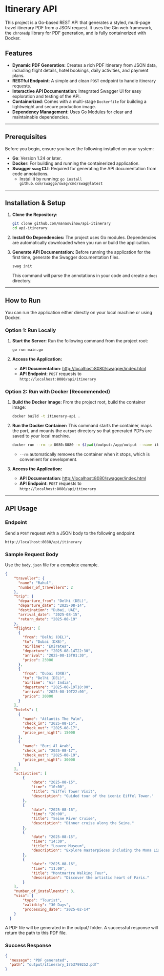 # Itinerary API 

This project is a Go-based REST API that generates a styled, multi-page travel itinerary PDF from a JSON request. It uses the Gin web framework, the `chromedp` library for PDF generation, and is fully containerized with Docker.

## Features

* **Dynamic PDF Generation**: Creates a rich PDF itinerary from JSON data, including flight details, hotel bookings, daily activities, and payment plans.
* **RESTful Endpoint**: A simple and clean `POST` endpoint to handle itinerary requests.
* **Interactive API Documentation**: Integrated Swagger UI for easy exploration and testing of the API.
* **Containerized**: Comes with a multi-stage `Dockerfile` for building a lightweight and secure production image.
* **Dependency Management**: Uses Go Modules for clear and maintainable dependencies.

***

## Prerequisites

Before you begin, ensure you have the following installed on your system:

* **Go**: Version 1.24 or later.
* **Docker**: For building and running the containerized application.
* **Swagger `swag` CLI**: Required for generating the API documentation from code annotations.
    * Install it by running: `go install github.com/swaggo/swag/cmd/swag@latest`

***

## Installation & Setup

1.  **Clone the Repository:**
    ```bash
    git clone github.com/manasvihow/api-itinerary
    cd api-itinerary
    ```

2.  **Install Go Dependencies:**
    The project uses Go modules. Dependencies are automatically downloaded when you run or build the application.

3.  **Generate API Documentation:**
    Before running the application for the first time, generate the Swagger documentation files.
    ```bash
    swag init
    ```
    This command will parse the annotations in your code and create a `docs` directory.

***

## How to Run

You can run the application either directly on your local machine or using Docker.

### Option 1: Run Locally

1.  **Start the Server:**
    Run the following command from the project root:
    ```bash
    go run main.go
    ```

2.  **Access the Application:**
    * **API Documentation**: [http://localhost:8080/swagger/index.html](http://localhost:8080/swagger/index.html)
    * **API Endpoint**: `POST` requests to `http://localhost:8080/api/itinerary`

### Option 2: Run with Docker (Recommended)

1.  **Build the Docker Image:**
    From the project root, build the container image:
    ```bash
    docker build -t itinerary-api .
    ```

2.  **Run the Docker Container:**
    This command starts the container, maps the port, and mounts the `output` directory so that generated PDFs are saved to your local machine.
    ```bash
    docker run --rm -p 8080:8080 -v $(pwd)/output:/app/output --name itinerary-container itinerary-api
    ```
    * `--rm` automatically removes the container when it stops, which is convenient for development.

3.  **Access the Application:**
    * **API Documentation**: [http://localhost:8080/swagger/index.html](http://localhost:8080/swagger/index.html)
    * **API Endpoint**: `POST` requests to `http://localhost:8080/api/itinerary`

***

## API Usage

### Endpoint

Send a `POST` request with a JSON body to the following endpoint:

`http://localhost:8080/api/itinerary`

### Sample Request Body

Use the `body.json` file for a complete example.

```json
{
    "traveller": {
      "name": "Rahul",
      "number_of_travellers": 2
    },
    "trip": {
      "departure_from": "Delhi (DEL)",
      "departure_date": "2025-08-14",
      "destination": "Dubai, UAE",
      "arrival_date": "2025-08-15",
      "return_date": "2025-08-19"
    },
    "flights": [
      {
        "from": "Delhi (DEL)",
        "to": "Dubai (DXB)",
        "airline": "Emirates",
        "departure": "2025-08-14T22:30",
        "arrival": "2025-08-15T01:30",
        "price": 23000
      },
      {
        "from": "Dubai (DXB)",
        "to": "Delhi (DEL)",
        "airline": "Air India",
        "departure": "2025-08-19T18:00",
        "arrival": "2025-08-19T22:00",
        "price": 20000
      }
    ],
    "hotels": [
      {
        "name": "Atlantis The Palm",
        "check_in": "2025-08-15",
        "check_out": "2025-08-17",
        "price_per_night": 15000
      },
      {
        "name": "Burj Al Arab",
        "check_in": "2025-08-17",
        "check_out": "2025-08-19",
        "price_per_night": 30000
      }
    ],
    "activities": [
        {
            "date": "2025-08-15",
            "time": "10:00",
            "title": "Eiffel Tower Visit",
            "description": "Guided tour of the iconic Eiffel Tower."
        },
        {
            "date": "2025-08-16",
            "time": "20:00",
            "title": "Seine River Cruise",
            "description": "Dinner cruise along the Seine."
        },
        {
            "date": "2025-08-15",
            "time": "14:30",
            "title": "Louvre Museum",
            "description": "Explore masterpieces including the Mona Lisa."
        },
        {
            "date": "2025-08-16",
            "time": "11:00",
            "title": "Montmartre Walking Tour",
            "description": "Discover the artistic heart of Paris."
        }
    ],
    "number_of_installments": 3,
    "visa": {
        "type": "Tourist",
        "validity": "30 Days",
        "processing_date": "2025-02-14"
    }
  }
  ```

A PDF file will be generated in the output/ folder. A successful response will return the path to this PDF file.
### Success Response
```json
{
  "message": "PDF generated",
  "path": "output/itinerary_1753799252.pdf"
}
```
